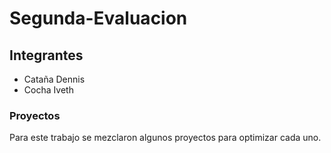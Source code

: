 # Segunda-Evaluacion
## Integrantes
* Cataña Dennis
* Cocha Iveth
### Proyectos
  Para este trabajo se mezclaron algunos proyectos para optimizar cada uno. 

